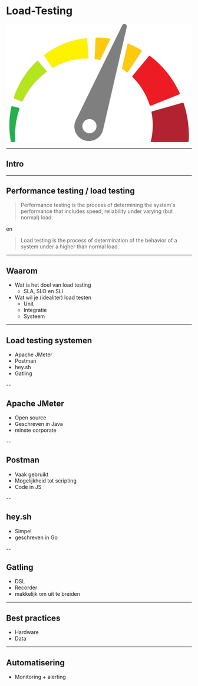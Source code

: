 # Load-Testing
![Load testing intro plaatje](load.png "Load Testing")

---

## Intro

---

## Performance testing / load testing

> Performance testing is the process of determining the system's performance that includes speed, reliability under varying (but normal) load. 

en

> Load testing is the process of determination of the behavior of a system under a higher than normal load.

---

## Waarom

* Wat is het doel van load testing
    * SLA, SLO en SLI
* Wat wil je (idealiter) load testen
    * Unit
    * Integratie
    * Systeem

---

## Load testing systemen

- Apache JMeter
- Postman
- hey.sh
- Gatling

--

## Apache JMeter
- Open source
- Geschreven in Java
- minste corporate

--

## Postman
- Vaak gebruikt
- Mogelijkheid tot scripting
- Code in JS

--

## hey.sh
- Simpel
- geschreven in Go


--

## Gatling
- DSL
- Recorder
- makkelijk om uit te breiden

---

## Best practices
- Hardware
- Data

---

## Automatisering
- Monitoring + alerting
